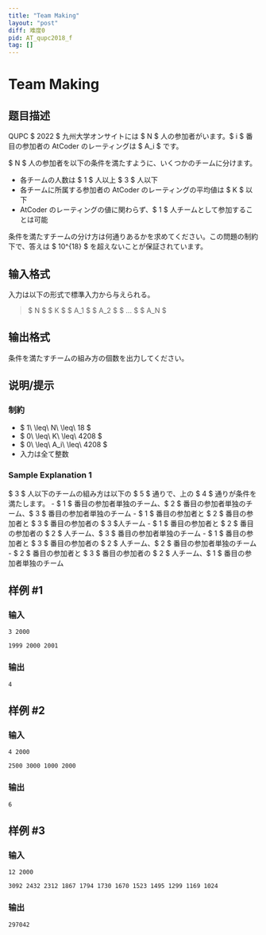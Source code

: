```yaml
---
title: "Team Making"
layout: "post"
diff: 难度0
pid: AT_qupc2018_f
tag: []
---
```


# Team Making

## 题目描述

[problemUrl]: https://atcoder.jp/contests/qupc2018/tasks/qupc2018_f

QUPC $ 2022 $ 九州大学オンサイトには $ N $ 人の参加者がいます。$ i $ 番目の参加者の AtCoder のレーティングは $ A_i $ です。

$ N $ 人の参加者を以下の条件を満たすように、いくつかのチームに分けます。

- 各チームの人数は $ 1 $ 人以上 $ 3 $ 人以下
- 各チームに所属する参加者の AtCoder のレーティングの平均値は $ K $ 以下
- AtCoder のレーティングの値に関わらず、$ 1 $ 人チームとして参加することは可能

条件を満たすチームの分け方は何通りあるかを求めてください。この問題の制約下で、答えは $ 10^{18} $ を超えないことが保証されています。

## 输入格式

入力は以下の形式で標準入力から与えられる。

> $ N $ $ K $ $ A_1 $ $ A_2 $ $ ... $ $ A_N $

## 输出格式

条件を満たすチームの組み方の個数を出力してください。

## 说明/提示

### 制約

- $ 1\ \leq\ N\ \leq\ 18 $
- $ 0\ \leq\ K\ \leq\ 4208 $
- $ 0\ \leq\ A_i\ \leq\ 4208 $
- 入力は全て整数

### Sample Explanation 1

$ 3 $ 人以下のチームの組み方は以下の $ 5 $ 通りで、上の $ 4 $ 通りが条件を満たします。 - $ 1 $ 番目の参加者単独のチーム、$ 2 $ 番目の参加者単独のチーム、$ 3 $ 番目の参加者単独のチーム - $ 1 $ 番目の参加者と $ 2 $ 番目の参加者と $ 3 $ 番目の参加者の $ 3 $人チーム - $ 1 $ 番目の参加者と $ 2 $ 番目の参加者の $ 2 $ 人チーム、$ 3 $ 番目の参加者単独のチーム - $ 1 $ 番目の参加者と $ 3 $ 番目の参加者の $ 2 $ 人チーム、$ 2 $ 番目の参加者単独のチーム - $ 2 $ 番目の参加者と $ 3 $ 番目の参加者の $ 2 $ 人チーム、$ 1 $ 番目の参加者単独のチーム

## 样例 #1

### 输入

```
3 2000
1999 2000 2001
```

### 输出

```
4
```

## 样例 #2

### 输入

```
4 2000
2500 3000 1000 2000
```

### 输出

```
6
```

## 样例 #3

### 输入

```
12 2000
3092 2432 2312 1867 1794 1730 1670 1523 1495 1299 1169 1024
```

### 输出

```
297042
```

